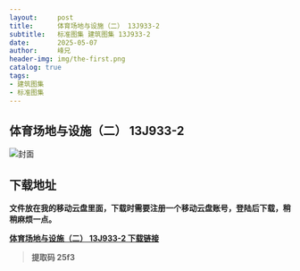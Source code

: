 ```yaml
---
layout:     post
title:      体育场地与设施（二） 13J933-2
subtitle:   标准图集 建筑图集 13J933-2
date:       2025-05-07
author:     峰兄
header-img: img/the-first.png
catalog: true
tags:
- 建筑图集
- 标准图集
---
```

## 体育场地与设施（二） 13J933-2
![封面](https://pic1.imgdb.cn/item/681b284558cb8da5c8e2d3d9.jpg)

## 下载地址 ##
**文件放在我的移动云盘里面，下载时需要注册一个移动云盘账号，登陆后下载，稍稍麻烦一点。**  
  
[**体育场地与设施（二） 13J933-2 下载链接**](https://caiyun.139.com/m/i?2nc6ocrkg923h)

> **提取码 25f3**

